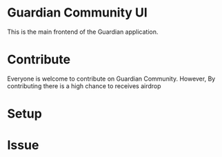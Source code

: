 # Guardian Community UI
This is the main frontend of the Guardian application.

# Contribute
Everyone is welcome to contribute on Guardian Community. However, By contributing there is a high chance to receives airdrop

# Setup

# Issue
